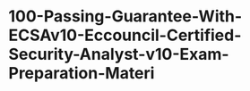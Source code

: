 # 100-Passing-Guarantee-With-ECSAv10-Eccouncil-Certified-Security-Analyst-v10-Exam-Preparation-Materi